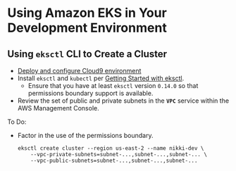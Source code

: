 # Using Amazon EKS in Your Development Environment

## Using `eksctl` CLI to Create a Cluster

* [Deploy and configure Cloud9 environment](3-2-getting-started-guide-dev-team-members.md#using-aws-cloud9-web-ide)
* Install `eksctl` and `kubectl` per [Getting Started with eksctl](https://docs.aws.amazon.com/eks/latest/userguide/getting-started-eksctl.html).
  * Ensure that you have at least `eksctl` version `0.14.0` so that permissions boundary support is available.
* Review the set of public and private subnets in the **`VPC`** service within the AWS Management Console.

To Do:
* Factor in the use of the permissions boundary.
  
  ```
  eksctl create cluster --region us-east-2 --name nikki-dev \
      --vpc-private-subnets=subnet-...,subnet-...,subnet-... \
      --vpc-public-subnets=subnet-...,subnet-...,subnet-...
  ```
